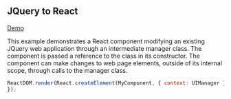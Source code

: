 ## JQuery to React

[Demo](http://primaryobjects.github.io/jquery-react/example2/index.html)

This example demonstrates a React component modifying an existing JQuery web application through an intermediate manager class. The component is passed a reference to the class in its constructor. The component can make changes to web page elements, outside of its internal scope, through calls to the manager class.

```javascript
ReactDOM.render(React.createElement(MyComponent, { context: UIManager }), document.getElementById('root'));
});
```
